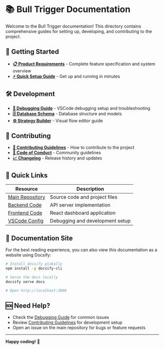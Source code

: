 # 📚 Bull Trigger Documentation

Welcome to the Bull Trigger documentation! This directory contains comprehensive guides for setting up, developing, and contributing to the project.

## 🚀 Getting Started

- **[📋 Product Requirements](product-requirements.md)** - Complete feature specification and system overview
- **[⚡ Quick Setup Guide](../README.md#quick-start)** - Get up and running in minutes

## 🛠️ Development

- **[🐛 Debugging Guide](DEBUG.md)** - VSCode debugging setup and troubleshooting
- **[🗄️ Database Schema](database.md)** - Database structure and models  
- **[⚙️ Strategy Builder](strategies-builder.md)** - Visual flow editor guide

## 🤝 Contributing

- **[🤝 Contributing Guidelines](CONTRIBUTING.md)** - How to contribute to the project
- **[📜 Code of Conduct](CODE_OF_CONDUCT.md)** - Community guidelines
- **[📈 Changelog](CHANGELOG.md)** - Release history and updates

## 🔗 Quick Links

| Resource | Description |
|----------|-------------|
| [Main Repository](../) | Source code and project files |
| [Backend Code](../backend/) | API server implementation |
| [Frontend Code](../frontend/) | React dashboard application |
| [VSCode Config](../.vscode/) | Debugging and development setup |

## 📖 Documentation Site

For the best reading experience, you can also view this documentation as a website using Docsify:

```bash
# Install docsify globally
npm install -g docsify-cli

# Serve the docs locally
docsify serve docs

# Open http://localhost:3000
```

## 🆘 Need Help?

- Check the [Debugging Guide](DEBUG.md) for common issues
- Review [Contributing Guidelines](CONTRIBUTING.md) for development setup
- Open an issue on the main repository for bugs or feature requests

---

**Happy coding!** 🚀 